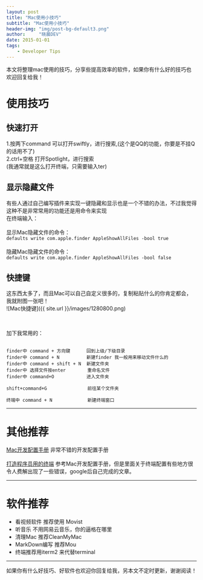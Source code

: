 ```yaml
---
layout: post
title: "Mac使用小技巧"
subtitle: "Mac使用小技巧"
header-img: "img/post-bg-default3.png"
author:     "晓晨DEV"
date: 2015-01-01
tags:
    - Developer Tips
---
```



本文将整理mac使用的技巧，分享些提高效率的软件，如果你有什么好的技巧也欢迎回复给我！  

# 使用技巧  

## 快速打开  
1.按两下command 可以打开swiftly，进行搜索,(这个是QQ的功能，你要是不挂Q的话用不了)  
2.ctrl+空格 打开Spotlight，进行搜索  
(我通常就是这么打开终端，只需要输入ter)

## 显示隐藏文件 
有些人通过自己编写插件来实现一键隐藏和显示也是一个不错的办法，不过我觉得这种不是非常常用的功能还是用命令来实现  
在终端输入： 
<br/>  
显示Mac隐藏文件的命令：  
`defaults write com.apple.finder AppleShowAllFiles -bool true`
<br/>  
隐藏Mac隐藏文件的命令：  
`defaults write com.apple.finder AppleShowAllFiles -bool false`


## 快捷键 
这东西太多了，而且Mac可以自己自定义很多的，复制粘贴什么的你肯定都会，我就附图一张吧！  
![Mac快捷键]({{ site.url }}/images/1280800.png)

<br/>

加下我常用的：
<pre><code>
finder中 command + 方向键      回到上级/下级目录  
finder中 command + N          新建finder 我一般用来移动文件什么的  
finder中 command + shift + N  新建文件夹
finder中 选择文件按enter        重命名文件 
finder中 command+O            进入文件夹

shift+command+G               前往某个文件夹

终端中 command + N             新建终端窗口
</code></pre>

--- 

# 其他推荐

[Mac开发配置手册](http://aaaaaashu.gitbooks.io/mac-dev-setup/content/index.html)   非常不错的开发配置手册  
<br/>
[打造程序员用的终端]()   参考Mac开发配置手册，但是里面关于终端配置有些地方很令人费解出现了一些错误，google后自己完成的文章。


---

# 软件推荐 
* 看视频软件 推荐使用 Movist
* 听音乐 不用网易云音乐，你的逼格在哪里
* 清理Mac 推荐CleanMyMac
* MarkDown编写 推荐Mou
* 终端推荐用iterm2 来代替terminal

---
如果你有什么好技巧、好软件也欢迎你回复给我，另本文不定时更新，谢谢阅读！


